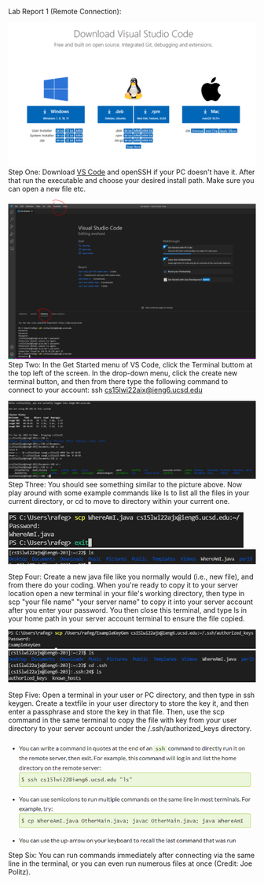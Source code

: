 Lab Report 1 (Remote Connection):

![VS Code Image](Step%20One%20Download%20VS%20Code.PNG)
Step One: Download [VS Code](https://code.visualstudio.com/download) and openSSH if your PC doesn't have it. After that run the executable and choose your desired install path. Make sure you can open a new file etc.

![Remote Connection](Step%20Two.PNG)
Step Two: In the Get Started menu of VS Code, click the Terminal buttom at the top left of the screen. In the drop-down menu, click the create new terminal button, and then from there type the following command to connect to your account: ssh cs15lwi22ajx@ieng6.ucsd.edu

![Example Commands](Step%20Three%20Example%20Commands.PNG)
Step Three: You should see something similar to the picture above. Now play around with some example commands like ls to list all the files in your current directory, or cd to move to directory within your current one.

![StepFourPt1](StepFourOne.PNG)
![StepFourPt2](StepFourTwo.PNG)

Step Four: Create a new java file like you normally would (i.e., new file), and from there do your coding. When you're ready to copy it to your server location open a new terminal in your file's working directory, then type in scp "your file name" "your server name" to copy it into your server account after you enter your password. You then close this terminal, and type ls in your home path in your server account terminal to ensure the file copied.

![StepFivePt1](StepFive.PNG)
![StepFivePt2](StepFiveTwo.PNG)

Step Five: Open a terminal in your user or PC directory, and then type in ssh keygen. Create a textfile in your user directory to store the key it, and then enter a passphrase and store the key in that file. Then, use the scp command in the same terminal to copy the file with key from your user directory to your server account under the /.ssh/authorized_keys directory.


![StepSix](BonusTips.PNG)
Step Six: You can run commands immediately after connecting via the same line in the terminal, or you can even run numerous files at once (Credit: Joe Politz).
